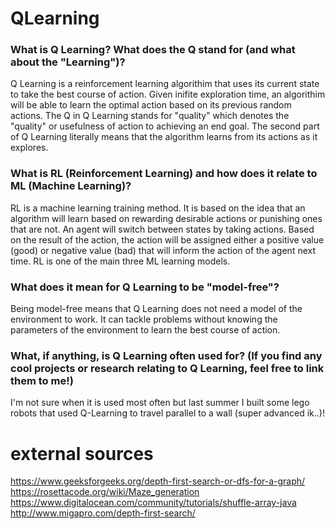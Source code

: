 # QLearning

### What is Q Learning? What does the Q stand for (and what about the "Learning")?

  Q Learning is a reinforcement learning algorithim that uses its current state to take the best course of action. Given inifite exploration time, an     algorithim will be able to learn the optimal action based on its previous random actions. The Q in Q Learning stands for "quality" which denotes the "quality" or usefulness of action to achieving an end goal. The second part of Q Learning literally means that the algorithm learns from its actions as it explores.

### What is RL (Reinforcement Learning) and how does it relate to ML (Machine Learning)?

  RL is a machine learning training method. It is based on the idea that an algorithm will learn based on rewarding desirable actions or punishing ones that are not. An agent will switch between states by taking actions. Based on the result of the action, the action will be assigned either a positive value (good) or negative value (bad) that will inform the action of the agent next time. RL is one of the main three ML learning models. 

### What does it mean for Q Learning to be "model-free"?

Being model-free means that Q Learning does not need a model of the environment to work. It can tackle problems without knowing the parameters of the environment to learn the best course of action.

### What, if anything, is Q Learning often used for? (If you find any cool projects or research relating to Q Learning, feel free to link them to me!)

I'm not sure when it is used most often but last summer I built some lego robots that used Q-Learning to travel parallel to a wall (super advanced ik..)!

# external sources
https://www.geeksforgeeks.org/depth-first-search-or-dfs-for-a-graph/
https://rosettacode.org/wiki/Maze_generation
https://www.digitalocean.com/community/tutorials/shuffle-array-java
http://www.migapro.com/depth-first-search/
